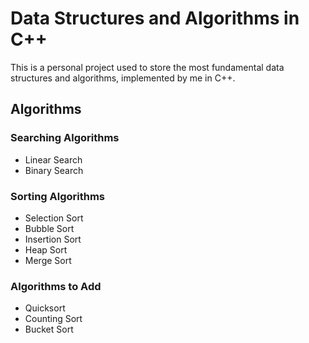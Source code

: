 # Data Structures and Algorithms in C++

This is a personal project used to store the most fundamental data structures and algorithms, implemented by me in C++.

## Algorithms

### Searching Algorithms

- Linear Search
- Binary Search

### Sorting Algorithms

- Selection Sort
- Bubble Sort
- Insertion Sort
- Heap Sort
- Merge Sort

### Algorithms to Add

- Quicksort
- Counting Sort
- Bucket Sort